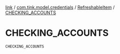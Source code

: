 [link](../../index.md) / [com.tink.model.credentials](../index.md) / [RefreshableItem](index.md) / [CHECKING_ACCOUNTS](./-c-h-e-c-k-i-n-g_-a-c-c-o-u-n-t-s.md)

# CHECKING_ACCOUNTS

`CHECKING_ACCOUNTS`